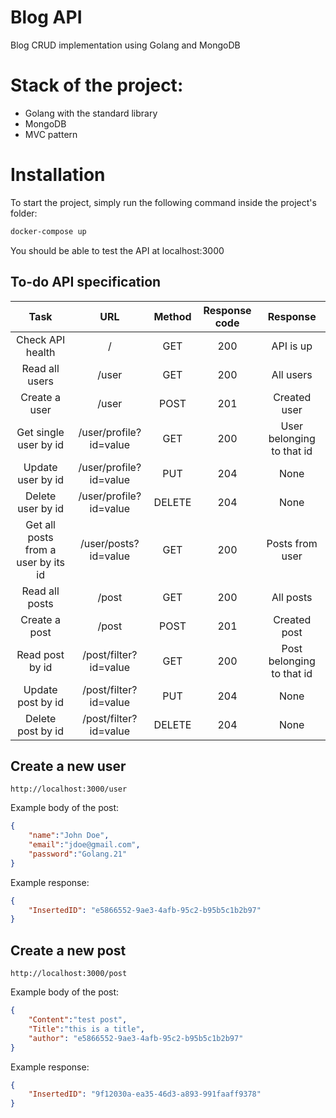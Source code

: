 # Blog API
Blog CRUD implementation using Golang and MongoDB

# Stack of the project:
- Golang with the standard library
- MongoDB
- MVC pattern
  <br>

# Installation

To start the project, simply run the following command inside the project's folder:

```sh
docker-compose up
```

You should be able to test the API at localhost:3000

## To-do API specification

| Task | URL | Method | Response code | Response |
|:----:|:---:|:------:|:-------------:|:--------:|
| Check API health | /| GET | 200 | API is up |
| Read all users | /user | GET | 200 | All users |
| Create a user | /user | POST | 201 | Created user |
| Get single user by id | /user/profile?id=value | GET | 200 | User belonging to that id |
| Update user by id | /user/profile?id=value | PUT | 204 | None |
| Delete user by id | /user/profile?id=value | DELETE | 204 | None |
| Get all posts from a user by its id | /user/posts?id=value | GET | 200 | Posts from user |
| Read all posts | /post | GET | 200 | All posts |
| Create a post | /post | POST | 201 | Created post |
| Read post by id | /post/filter?id=value | GET | 200 | Post belonging to that id |
| Update post by id | /post/filter?id=value | PUT | 204 | None |
| Delete post by id | /post/filter?id=value | DELETE | 204 | None |

## Create a new user
```
http://localhost:3000/user
```
Example body of the post:
```json
{
    "name":"John Doe",
    "email":"jdoe@gmail.com",
    "password":"Golang.21"
}
```
Example response:
```json
{
    "InsertedID": "e5866552-9ae3-4afb-95c2-b95b5c1b2b97"
}
```

## Create a new post
```
http://localhost:3000/post
```
Example body of the post:
```json
{
    "Content":"test post",
    "Title":"this is a title",
    "author": "e5866552-9ae3-4afb-95c2-b95b5c1b2b97"
}
```
Example response:
```json
{
    "InsertedID": "9f12030a-ea35-46d3-a893-991faaff9378"
}
```
